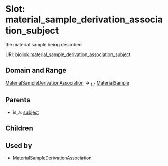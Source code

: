 
# Slot: material_sample_derivation_association_subject


the material sample being described

URI: [biolink:material_sample_derivation_association_subject](https://w3id.org/biolink/vocab/material_sample_derivation_association_subject)


## Domain and Range

[MaterialSampleDerivationAssociation](MaterialSampleDerivationAssociation.md) &#8594;  <sub>1..1</sub> [MaterialSample](MaterialSample.md)

## Parents

 *  is_a: [subject](subject.md)

## Children


## Used by

 * [MaterialSampleDerivationAssociation](MaterialSampleDerivationAssociation.md)
